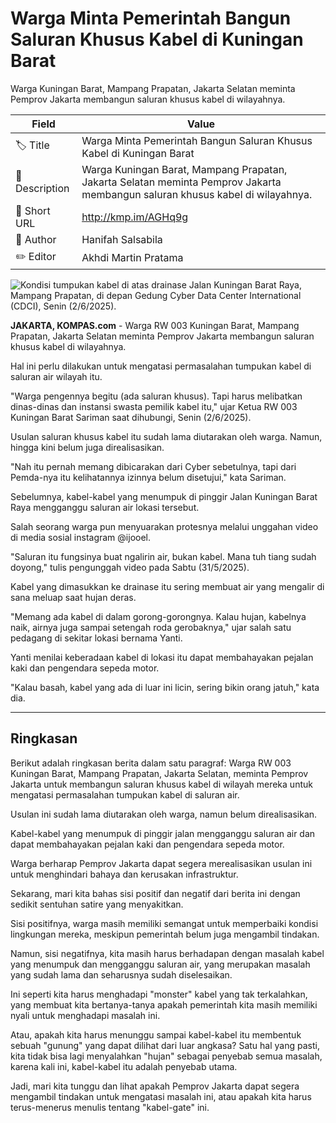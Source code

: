 # Warga Minta Pemerintah Bangun Saluran Khusus Kabel di Kuningan Barat

Warga Kuningan Barat, Mampang Prapatan, Jakarta Selatan meminta Pemprov Jakarta membangun saluran khusus kabel di wilayahnya.

| Field         | Value                                                       |
|---------------|-------------------------------------------------------------|
| 🏷️ Title       | Warga Minta Pemerintah Bangun Saluran Khusus Kabel di Kuningan Barat |
| 📝 Description | Warga Kuningan Barat, Mampang Prapatan, Jakarta Selatan meminta Pemprov Jakarta membangun saluran khusus kabel di wilayahnya. |
| 🔗 Short URL   | http://kmp.im/AGHq9g |
| 👤 Author      | Hanifah Salsabila |
| ✏️ Editor      | Akhdi Martin Pratama |

![Kondisi tumpukan kabel di atas drainase Jalan Kuningan Barat Raya, Mampang Prapatan, di depan Gedung Cyber Data Center International (CDCI), Senin (2/6/2025).](https://asset.kompas.com/crops/OmMT8EMJYljUt4aNYunGJVVqgb0=/0x0:0x0/750x500/data/photo/2025/06/02/683d36672f3fa.jpg)

**JAKARTA, KOMPAS.com** - Warga RW 003 Kuningan Barat, Mampang Prapatan, Jakarta Selatan meminta Pemprov Jakarta membangun saluran khusus kabel di wilayahnya.

Hal ini perlu dilakukan untuk mengatasi permasalahan tumpukan kabel di saluran air wilayah itu.

"Warga pengennya begitu (ada saluran khusus). Tapi harus melibatkan dinas-dinas dan instansi swasta pemilik kabel itu," ujar Ketua RW 003 Kuningan Barat Sariman saat dihubungi, Senin (2/6/2025).

Usulan saluran khusus kabel itu sudah lama diutarakan oleh warga. Namun, hingga kini belum juga direalisasikan.

"Nah itu pernah memang dibicarakan dari Cyber sebetulnya, tapi dari Pemda-nya itu kelihatannya izinnya belum disetujui," kata Sariman.

Sebelumnya, kabel-kabel yang menumpuk di pinggir Jalan Kuningan Barat Raya mengganggu saluran air lokasi tersebut.

Salah seorang warga pun menyuarakan protesnya melalui unggahan video di media sosial instagram \@ijooel.

"Saluran itu fungsinya buat ngalirin air, bukan kabel. Mana tuh tiang sudah doyong," tulis pengunggah video pada Sabtu (31/5/2025).

Kabel yang dimasukkan ke drainase itu sering membuat air yang mengalir di sana meluap saat hujan deras.

"Memang ada kabel di dalam gorong-gorongnya. Kalau hujan, kabelnya naik, airnya juga sampai setengah roda gerobaknya," ujar salah satu pedagang di sekitar lokasi bernama Yanti.

Yanti menilai keberadaan kabel di lokasi itu dapat membahayakan pejalan kaki dan pengendara sepeda motor.

"Kalau basah, kabel yang ada di luar ini licin, sering bikin orang jatuh," kata dia.

---
## Ringkasan

Berikut adalah ringkasan berita dalam satu paragraf: Warga RW 003 Kuningan Barat, Mampang Prapatan, Jakarta Selatan, meminta Pemprov Jakarta untuk membangun saluran khusus kabel di wilayah mereka untuk mengatasi permasalahan tumpukan kabel di saluran air.

 Usulan ini sudah lama diutarakan oleh warga, namun belum direalisasikan.

 Kabel-kabel yang menumpuk di pinggir jalan mengganggu saluran air dan dapat membahayakan pejalan kaki dan pengendara sepeda motor.

 Warga berharap Pemprov Jakarta dapat segera merealisasikan usulan ini untuk menghindari bahaya dan kerusakan infrastruktur.



Sekarang, mari kita bahas sisi positif dan negatif dari berita ini dengan sedikit sentuhan satire yang menyakitkan.

 Sisi positifnya, warga masih memiliki semangat untuk memperbaiki kondisi lingkungan mereka, meskipun pemerintah belum juga mengambil tindakan.

 Namun, sisi negatifnya, kita masih harus berhadapan dengan masalah kabel yang menumpuk dan mengganggu saluran air, yang merupakan masalah yang sudah lama dan seharusnya sudah diselesaikan.

 Ini seperti kita harus menghadapi "monster" kabel yang tak terkalahkan, yang membuat kita bertanya-tanya apakah pemerintah kita masih memiliki nyali untuk menghadapi masalah ini.

 Atau, apakah kita harus menunggu sampai kabel-kabel itu membentuk sebuah "gunung" yang dapat dilihat dari luar angkasa? Satu hal yang pasti, kita tidak bisa lagi menyalahkan "hujan" sebagai penyebab semua masalah, karena kali ini, kabel-kabel itu adalah penyebab utama.

 Jadi, mari kita tunggu dan lihat apakah Pemprov Jakarta dapat segera mengambil tindakan untuk mengatasi masalah ini, atau apakah kita harus terus-menerus menulis tentang "kabel-gate" ini.
